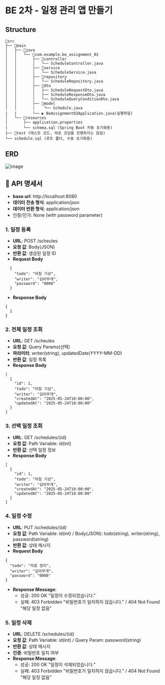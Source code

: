 # BE 2차 - 일정 관리 앱 만들기

## Structure
```
📂src
├── 📂main
│   ├── 📂java
│   │   └── 📂com.example.be_assignment_02
│   │       ├── 📂controller
│   │       │   └── ScheduleController.java
│   │       ├── 📂service
│   │       │   └── ScheduleService.java
│   │       ├── 📂repository
│   │       │   └── ScheduleRepository.java
│   │       ├── 📂dto
│   │       │   ├── ScheduleRequestDto.java
│   │       │   ├── ScheduleResponseDto.java
│   │       │   └── ScheduleQueryConditionDto.java
│   │       ├── 📂model
│   │       |    └── Schedule.java
|   |       └── ▶️ BeAssignment02Application.java(실행파일)
│   └── 📂resources
│       ├── application.properties
│       └── schema.sql (Spring Boot 자동 초기화용)
├── 📂test (테스트 코드, 따로 코딩을 진행하지는 않음)
└── schedule.sql (루트 폴더, 수동 초기화용)
```

## ERD
![image](https://github.com/user-attachments/assets/78e4a671-8170-45c7-9dd4-ae9a9c5625e2)

## 📖 API 명세서
- **base url**: http://localhost:8080
- **데이터 전송 형식**: application/json
- **데이터 반환 형식**: application/json
- 인증/인가: None (with password parameter)

### 1. 일정 등록
- **URL**: POST /scheules
- **요청 값**: Body(JSON)
- **반환 값**: 생성된 일정 ID
- **Request Body**
```
  {
    "todo": "아침 기상",
    "writer": "김아무개",
    "password": "0000"
  }
```
- **Response Body**
```
{
  1
}
```

### 2. 전체 일정 조회
- **URL**: GET /scheules
- **요청 값**: Query Params(선택)
- **파라미터**: writer(string), updatedDate(YYYY-MM-DD)
- **반환 값**: 일정 목록
- **Response Body**
```
[
  {
    "id": 1,
    "todo": "아침 기상",
    "writer": "김아무개",
    "createdAt": "2025-05-24T10:00:00",
    "updatedAt": "2025-05-24T10:00:00"
  }
]
```

### 3. 선택 일정 조회
- **URL**: GET /schedules/{id}
- **요청 값**: Path Variable: id(int)
- **반환 값**: 선택 일정 정보
- **Response Body**
```
[
  {
    "id": 1,
    "todo": "아침 기상",
    "writer": "김아무개",
    "createdAt": "2025-05-24T10:00:00",
    "updatedAt": "2025-05-24T10:00:00"
  }
]
```

### 4. 일정 수정
- **URL**: PUT /schedules/{id}
- **요청 값**: Path Variable: id(int) / 
Body(JSON): todo(string), writer(string), password(string)
- **반환 값**: 상태 메시지
- **Request Body**
```
{
  "todo": "자료 정리",
  "writer": "김아무개",
  "password": "0000"
}
```
- **Response Message**:
  - 성공: 200 OK "일정이 수정되었습니다."
  - 실패: 403 Forbidden "비밀번호가 일치하지 않습니다." / 404 Not Found "해당 일정 없음"

### 5. 일정 삭제
- **URL**: DELETE /schedules/{id}
- **요청 값**: Path Variable: id(int) / 
Query Param: password(string)
- **반환 값**: 상태 메시지
- **인증**: 비밀번호 일치 여부
- **Response Message**:
  - 성공: 200 OK "일정이 삭제되었습니다."
  - 실패: 403 Forbidden "비밀번호가 일치하지 않습니다." / 404 Not Found "해당 일정 없음"



